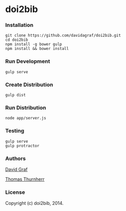 doi2bib
=======

### Installation
    git clone https://github.com/davidagraf/doi2bib.git
    cd doi2bib
    npm install -g bower gulp
    npm install && bower install

### Run Development
    gulp serve

### Create Distribution
    gulp dist
    
### Run Distribution
    node app/server.js

### Testing
    gulp serve
    gulp protractor
    

### Authors

[David Graf](https://twitter.com/davidagraf)

[Thomas Thurnherr](https://twitter.com/thurnherr)

### License

Copyright (c) doi2bib, 2014.
